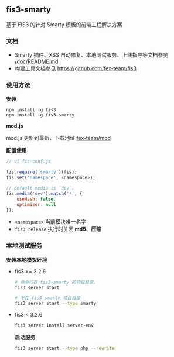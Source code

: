 ## fis3-smarty

基于 FIS3 的针对 Smarty 模板的前端工程解决方案

### 文档

- Smarty 插件、XSS 自动修复、本地测试服务、上线指导等文档参见 [/doc/README.md](doc/README.md)
- 构建工具文档参见 https://github.com/fex-team/fis3

### 使用方法

**安装**

```
npm install -g fis3
npm install -g fis3-smarty
```

**mod.js**

mod.js 更新到最新，下载地址 [fex-team/mod](https://github.com/fex-team/mod)

**配置使用**
```js
// vi fis-conf.js

fis.require('smarty')(fis);
fis.set('namespace', <namespace>);

// default media is `dev`，
fis.media('dev').match('*', {
    useHash: false,
    optimizer: null
});

```
- `<namespace>` 当前模块唯一名字
- `fis3 release` 执行时关闭 **md5**、**压缩**

### 本地测试服务

**安装本地模拟环境**
* fis3 >= 3.2.6
    
    ```bash
    # 命令行在 fis3-smarty 的项目目录。
    fis3 server start
    
    # 不在 fis3-smarty 项目目录
    fis3 server start --type smarty
    ```
* fis3 < 3.2.6

    ```bash
    fis3 server install server-env
    ```
    
    **启动服务**
    
    ```bash
    fis3 server start --type php --rewrite
    ```

